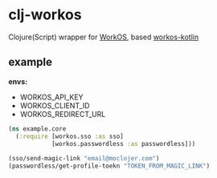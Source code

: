 # clj-workos

Clojure(Script) wrapper for [WorkOS](https://workos.com/), based [workos-kotlin](https://github.com/workos/workos-kotlin)

## example

**envs:**

- WORKOS_API_KEY
- WORKOS_CLIENT_ID
- WORKOS_REDIRECT_URL

```clj
(ns example.core
  (:require [workos.sso :as sso]
            [workos.passwordless :as passwordless]))
  
(sso/send-magic-link "email@moclojer.com")
(passwordless/get-profile-toekn "TOKEN_FROM_MAGIC_LINK")
```
